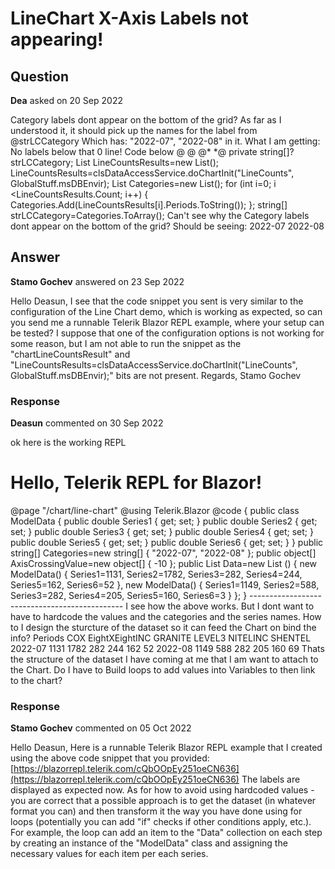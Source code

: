 # LineChart X-Axis Labels not appearing!

## Question

**Dea** asked on 20 Sep 2022

Category labels dont appear on the bottom of the grid? As far as I understood it, it should pick up the names for the label from @strLCCategory <ChartCategoryAxis Categories="@strLCCategory"> Which has: "2022-07", "2022-08" in it. What I am getting: No labels below that 0 line! Code below <GridLayoutItem Column="2" Row="5"> <TelerikChart Height="400px" Width="700px"> <ChartTitle Text="Line Counts"></ChartTitle> <ChartTooltip Visible="true"></ChartTooltip> <ChartLegend Position="ChartLegendPosition.Right"></ChartLegend> <ChartSeriesItems> <ChartSeries Type="ChartSeriesType.Line" Name="@strLCSeries1Field" Data="@LineCounts" Width="2" DashType="@DashType.Solid" Field="@strLCSeries1Field"> </ChartSeries> <ChartSeries Type="ChartSeriesType.Line" Name="@strLCSeries2Field" Data="@LineCounts" Width="2" DashType="@DashType.Solid" Field="@strLCSeries2Field"> </ChartSeries> <ChartSeries Type="ChartSeriesType.Line" Name="@strLCSeries3Field" Data="@LineCounts" Width="2" DashType="@DashType.Solid" Field="@strLCSeries3Field"> </ChartSeries> </ChartSeriesItems> <ChartCategoryAxes> <ChartCategoryAxis Categories="@strLCCategory"> @*<ChartCategoryAxisLabels> <ChartCategoryAxisLabelsRotation Angle="-45" /> </ChartCategoryAxisLabels>*@</ChartCategoryAxis> </ChartCategoryAxes> @* <ChartValueAxes> <ChartValueAxis AxisCrossingValue="@AxisCrossingValue"> <ChartValueAxisLabels></ChartValueAxisLabels> </ChartValueAxis> </ChartValueAxes>*@</TelerikChart> </GridLayoutItem> private string[]? strLCCategory; List<chartLineCountsResult> LineCountsResults=new List<chartLineCountsResult>(); LineCountsResults=clsDataAccessService.doChartInit("LineCounts", GlobalStuff.msDBEnvir); List<string> Categories=new List<string>(); for (int i=0; i <LineCountsResults.Count; i++) { Categories.Add(LineCountsResults[i].Periods.ToString()); }; string[] strLCCategory=Categories.ToArray(); Can't see why the Category labels dont appear on the bottom of the grid? Should be seeing: 2022-07 2022-08

## Answer

**Stamo Gochev** answered on 23 Sep 2022

Hello Deasun, I see that the code snippet you sent is very similar to the configuration of the Line Chart demo, which is working as expected, so can you send me a runnable Telerik Blazor REPL example, where your setup can be tested? I suppose that one of the configuration options is not working for some reason, but I am not able to run the snippet as the "chartLineCountsResult" and "LineCountsResults=clsDataAccessService.doChartInit("LineCounts", GlobalStuff.msDBEnvir);" bits are not present. Regards, Stamo Gochev

### Response

**Deasun** commented on 30 Sep 2022

ok here is the working REPL <h1> Hello, Telerik REPL for Blazor! </h1> @page "/chart/line-chart" @using Telerik.Blazor <TelerikChart> <ChartTitle Text="Line Counts"></ChartTitle> <ChartTooltip Visible="true"></ChartTooltip> <ChartLegend Position="ChartLegendPosition.Bottom"></ChartLegend> <ChartSeriesItems> <ChartSeries Type="ChartSeriesType.Line" Name="COX" Data="@Data" Width="2" DashType="@DashType.DashDot" Field="@nameof(ModelData.Series1)"> </ChartSeries> <ChartSeries Type="ChartSeriesType.Line" Name="8x8" Data="@Data" Field="@nameof(ModelData.Series2)"> </ChartSeries> <ChartSeries Type="ChartSeriesType.Line" Name="Granite" Data="@Data" Field="@nameof(ModelData.Series3)"> </ChartSeries> <ChartSeries Type="ChartSeriesType.Line" Name="Level3" Data="@Data" Field="@nameof(ModelData.Series4)"> </ChartSeries> <ChartSeries Type="ChartSeriesType.Line" Name="NiteInc" Data="@Data" Field="@nameof(ModelData.Series5)"> </ChartSeries> <ChartSeries Type="ChartSeriesType.Line" Name="ShenTel" Data="@Data" Field="@nameof(ModelData.Series6)"> </ChartSeries> </ChartSeriesItems> <ChartCategoryAxes> <ChartCategoryAxis Categories="@Categories"></ChartCategoryAxis> </ChartCategoryAxes> <ChartValueAxes> <ChartValueAxis AxisCrossingValue="@AxisCrossingValue"> <ChartValueAxisLabels Format="{0}"></ChartValueAxisLabels> </ChartValueAxis> </ChartValueAxes> </TelerikChart> @code { public class ModelData { public double Series1 { get; set; } public double Series2 { get; set; } public double Series3 { get; set; } public double Series4 { get; set; } public double Series5 { get; set; } public double Series6 { get; set; } } public string[] Categories=new string[] { "2022-07", "2022-08" }; public object[] AxisCrossingValue=new object[] { -10 }; public List <ModelData> Data=new List <ModelData> () { new ModelData() { Series1=1131, Series2=1782, Series3=282, Series4=244, Series5=162, Series6=52 }, new ModelData() { Series1=1149, Series2=588, Series3=282, Series4=205, Series5=160, Series6=3 } }; } ---------------------------------------------- I see how the above works. But I dont want to have to hardcode the values and the categories and the series names. How to I design the sturcture of the dataset so it can feed the Chart on bind the info? Periods COX EightXEightINC GRANITE LEVEL3 NITELINC SHENTEL 2022-07 1131 1782 282 244 162 52 2022-08 1149 588 282 205 160 69 Thats the structure of the dataset I have coming at me that I am want to attach to the Chart. Do I have to Build loops to add values into Variables to then link to the chart?

### Response

**Stamo Gochev** commented on 05 Oct 2022

Hello Deasun, Here is a runnable Telerik Blazor REPL example that I created using the above code snippet that you provided: [https://blazorrepl.telerik.com/cQbOOpEy251oeCN636](https://blazorrepl.telerik.com/cQbOOpEy251oeCN636) The labels are displayed as expected now. As for how to avoid using hardcoded values - you are correct that a possible approach is to get the dataset (in whatever format you can) and then transform it the way you have done using for loops (potentially you can add "if" checks if other conditions apply, etc.). For example, the loop can add an item to the "Data" collection on each step by creating an instance of the "ModelData" class and assigning the necessary values for each item per each series.
